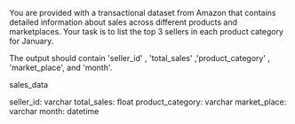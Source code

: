 You are provided with a transactional dataset from Amazon that contains detailed information about sales across different products and marketplaces. Your task is to list the top 3 sellers in each product category for January.


The output should contain 'seller_id' , 'total_sales' ,'product_category' , 'market_place', and 'month'.


sales_data

seller_id:
varchar
total_sales:
float
product_category:
varchar
market_place:
varchar
month:
datetime
